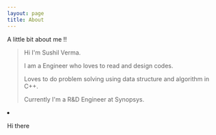 ```yaml
---
layout: page
title: About
---
```


A little bit about me !!
> Hi I'm Sushil Verma. 
> 
> I am a Engineer who loves to read and design codes.
> 
> Loves to do problem solving using data structure and algorithm in C++. 
> 
> Currently I'm a R&D Engineer at Synopsys.


<section>
        <li>
<!--           <a href=""></a> -->
                <p>Hi there </p>
        </li>
</section>

